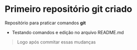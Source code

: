 # Primeiro repositório git criado
Repositório para praticar comandos **git**

- Testando comandos e edição no arquivo README.md
> Logo após commitar essas mudanças